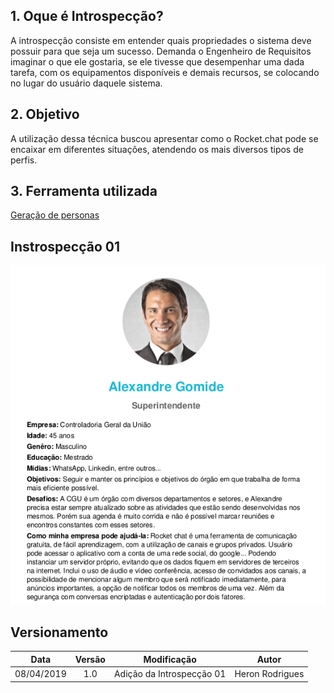 ## 1. Oque é Introspecção?

A introspecção consiste em entender quais propriedades o sistema deve possuir
para que seja um sucesso. Demanda o Engenheiro de Requisitos imaginar o que ele
gostaria, se ele tivesse que desempenhar uma dada tarefa, com os equipamentos
disponíveis e demais recursos, se colocando no lugar do usuário daquele sistema.

## 2. Objetivo

A utilização dessa técnica buscou apresentar como o Rocket.chat pode se encaixar em diferentes situações, atendendo os mais diversos tipos de perfis.

## 3. Ferramenta utilizada

 [Geração de personas](https://geradordepersonas.com.br/)

## Instrospecção 01

![INT1](../img/Elicitacao/introspeccao_01.png)

## Versionamento

| Data | Versão | Modificação | Autor |
|  :------: | :------: | :------: | :------: |
| 08/04/2019 | 1.0 | Adição da Introspecção 01 | Heron Rodrigues |
